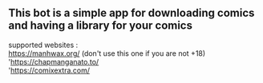 
This bot is a simple app for downloading comics and having a library for your comics
-

supported websites :
<br>https://manhwax.org/ (don't use this one if you are not +18)
<br>'https://chapmanganato.to/
<br>'https://comixextra.com/
